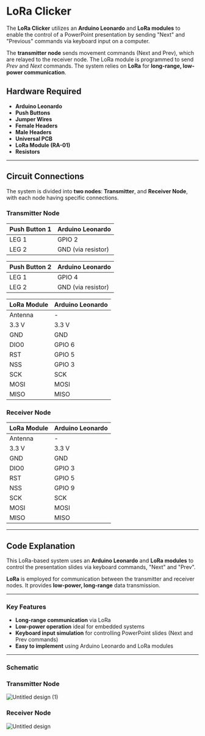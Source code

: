 
# **LoRa Clicker**  

The **LoRa Clicker** utilizes an **Arduino Leonardo** and **LoRa modules** to enable the control of a PowerPoint presentation by sending "Next" and "Previous" commands via keyboard input on a computer. 

The **transmitter node** sends movement commands (Next and Prev), which are relayed to the receiver node. The LoRa module is programmed to send *Prev* and *Next* commands. The system relies on **LoRa** for **long-range, low-power communication**.

## **Hardware Required**
- **Arduino Leonardo**
- **Push Buttons**
- **Jumper Wires**
- **Female Headers**  
- **Male Headers** 
- **Universal PCB**  
- **LoRa Module (RA-01)**
- **Resistors**

---

## **Circuit Connections**

The system is divided into **two nodes**: **Transmitter**, and **Receiver Node**, with each node having specific connections.

### **Transmitter Node**  
| Push Button 1 | Arduino Leonardo  |
|---------------|-------------------|
| LEG 1         | GPIO 2            |
| LEG 2         | GND (via resistor) |

| Push Button 2 | Arduino Leonardo  |
|---------------|-------------------|
| LEG 1         | GPIO 4            |
| LEG 2         | GND (via resistor) |

| LoRa Module   | Arduino Leonardo  |
|---------------|-------------------|
| Antenna       | -                 |
| 3.3 V         | 3.3 V             |
| GND           | GND               |
| DIO0          | GPIO 6            |
| RST           | GPIO 5            |
| NSS           | GPIO 3            |
| SCK           | SCK               |
| MOSI          | MOSI              |
| MISO          | MISO              |

### **Receiver  Node**  
| LoRa Module   | Arduino Leonardo  |
|---------------|-------------------|
| Antenna       | -                 |
| 3.3 V         | 3.3 V             |
| GND           | GND               |
| DIO0          | GPIO 3            |
| RST           | GPIO 5            |
| NSS           | GPIO 9            |
| SCK           | SCK               |
| MOSI          | MOSI              |
| MISO          | MISO              |

---

## **Code Explanation**

This LoRa-based system uses an **Arduino Leonardo** and **LoRa modules** to control the presentation slides via keyboard commands, "Next" and "Prev".  

**LoRa** is employed for communication between the transmitter and receiver nodes. It provides **low-power, long-range** data transmission.

---

### **Key Features**
- **Long-range communication** via LoRa
- **Low-power operation** ideal for embedded systems
- **Keyboard input simulation** for controlling PowerPoint slides (Next and Prev commands)
- **Easy to implement** using Arduino Leonardo and LoRa modules

---

### **Schematic**

### **Transmitter Node**
![Untitled design (1)](https://github.com/user-attachments/assets/707fea3b-337b-4a6f-8a4d-cced0b97c123)

### **Receiver Node**
![Untitled design](https://github.com/user-attachments/assets/e1727f32-43ba-48e7-98ac-86ccc1675cdb)


